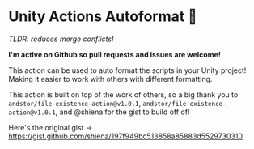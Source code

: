 # Unity Actions Autoformat 🔎
*TLDR: reduces merge conflicts!*

**I'm active on Github so pull requests and issues are welcome!**

This action can be used to auto format the scripts in your Unity project! Making it easier to work with others with different formatting.

This action is built on top of the work of others, so a big thank you to `andstor/file-existence-action@v1.0.1`, `andstor/file-existence-action@v1.0.1`, and @shiena for the gist to build off of!

Here's the original gist → https://gist.github.com/shiena/197f949bc513858a85883d5529730310



